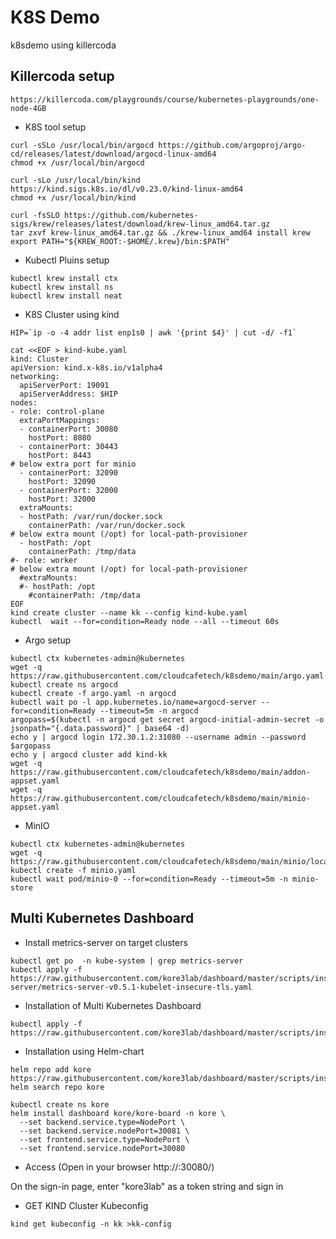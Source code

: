 # K8S Demo
k8sdemo using killercoda

## Killercoda setup

```https://killercoda.com/playgrounds/course/kubernetes-playgrounds/one-node-4GB```

- K8S tool setup

```
curl -sSLo /usr/local/bin/argocd https://github.com/argoproj/argo-cd/releases/latest/download/argocd-linux-amd64
chmod +x /usr/local/bin/argocd

curl -sLo /usr/local/bin/kind https://kind.sigs.k8s.io/dl/v0.23.0/kind-linux-amd64
chmod +x /usr/local/bin/kind

curl -fsSLO https://github.com/kubernetes-sigs/krew/releases/latest/download/krew-linux_amd64.tar.gz
tar zxvf krew-linux_amd64.tar.gz && ./krew-linux_amd64 install krew
export PATH="${KREW_ROOT:-$HOME/.krew}/bin:$PATH"
```

- Kubectl Pluins setup

```
kubectl krew install ctx
kubectl krew install ns
kubectl krew install neat
```

- K8S Cluster using kind

```
HIP=`ip -o -4 addr list enp1s0 | awk '{print $4}' | cut -d/ -f1`

cat <<EOF > kind-kube.yaml
kind: Cluster
apiVersion: kind.x-k8s.io/v1alpha4
networking:
  apiServerPort: 19091
  apiServerAddress: $HIP
nodes:
- role: control-plane
  extraPortMappings:
  - containerPort: 30080
    hostPort: 8080
  - containerPort: 30443
    hostPort: 8443
# below extra port for minio
  - containerPort: 32090
    hostPort: 32090
  - containerPort: 32000
    hostPort: 32000
  extraMounts:
  - hostPath: /var/run/docker.sock
    containerPath: /var/run/docker.sock
# below extra mount (/opt) for local-path-provisioner
  - hostPath: /opt
    containerPath: /tmp/data
#- role: worker
# below extra mount (/opt) for local-path-provisioner
  #extraMounts:
  #- hostPath: /opt
    #containerPath: /tmp/data
EOF
kind create cluster --name kk --config kind-kube.yaml
kubectl  wait --for=condition=Ready node --all --timeout 60s
```

- Argo setup

```
kubectl ctx kubernetes-admin@kubernetes
wget -q https://raw.githubusercontent.com/cloudcafetech/k8sdemo/main/argo.yaml
kubectl create ns argocd
kubectl create -f argo.yaml -n argocd
kubectl wait po -l app.kubernetes.io/name=argocd-server --for=condition=Ready --timeout=5m -n argocd
argopass=$(kubectl -n argocd get secret argocd-initial-admin-secret -o jsonpath="{.data.password}" | base64 -d)
echo y | argocd login 172.30.1.2:31080 --username admin --password $argopass
echo y | argocd cluster add kind-kk
wget -q https://raw.githubusercontent.com/cloudcafetech/k8sdemo/main/addon-appset.yaml
wget -q https://raw.githubusercontent.com/cloudcafetech/k8sdemo/main/minio-appset.yaml

```

- MinIO

```
kubectl ctx kubernetes-admin@kubernetes
wget -q https://raw.githubusercontent.com/cloudcafetech/k8sdemo/main/minio/local/minio.yaml
kubectl create -f minio.yaml
kubectl wait pod/minio-0 --for=condition=Ready --timeout=5m -n minio-store
```

## Multi Kubernetes Dashboard

* Install metrics-server on target clusters

```
kubectl get po  -n kube-system | grep metrics-server
kubectl apply -f https://raw.githubusercontent.com/kore3lab/dashboard/master/scripts/install/metrics-server/metrics-server-v0.5.1-kubelet-insecure-tls.yaml
```

* Installation of Multi Kubernetes Dashboard

```
kubectl apply -f https://raw.githubusercontent.com/kore3lab/dashboard/master/scripts/install/kubernetes/recommended.yaml
```

* Installation using Helm-chart

```
helm repo add kore https://raw.githubusercontent.com/kore3lab/dashboard/master/scripts/install/kubernetes
helm search repo kore

kubectl create ns kore
helm install dashboard kore/kore-board -n kore \
  --set backend.service.type=NodePort \
  --set backend.service.nodePort=30081 \
  --set frontend.service.type=NodePort \
  --set frontend.service.nodePort=30080
```

* Access (Open in your browser http://<HOST-IP>:30080/)

On the sign-in page, enter "kore3lab" as a token string and sign in

* GET KIND Cluster Kubeconfig 

```kind get kubeconfig -n kk >kk-config```
